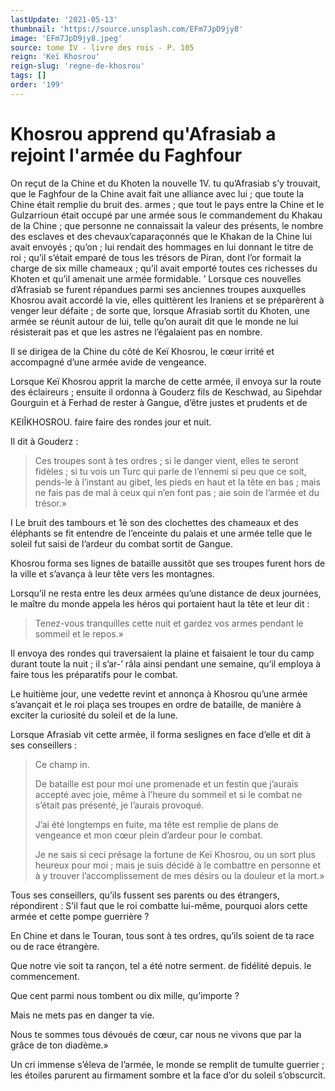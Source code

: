 ```yaml
---
lastUpdate: '2021-05-13'
thumbnail: 'https://source.unsplash.com/EFm7JpD9jy8'
image: 'EFm7JpD9jy8.jpeg'
source: tome IV - livre des rois - P. 105
reign: 'Keï Khosrou'
reign-slug: 'regne-de-khosrou'
tags: []
order: '199'
---
```


# Khosrou apprend qu'Afrasiab a rejoint l'armée du Faghfour

On reçut de la Chine et du Khoten la nouvelle
1V. tu qu’Afrasiab s’y trouvait, que le Faghfour de la Chine avait fait une alliance avec lui ; que toute la Chine était remplie du bruit des. armes ; que tout le pays entre la Chine et le Gulzarrioun était occupé par une armée sous le commandement du Khakau de la Chine ; que personne ne connaissait la valeur des présents, le nombre des esclaves et des chevaux’caparaçonnés que le Khakan de la Chine lui avait envoyés ; qu’on ; lui rendait des hommages en lui donnant le titre de roi ; qu’il s’était emparé de tous les trésors de Piran, dont l’or formait la charge de six mille chameaux ; qu’il avait emporté toutes ces richesses du Khoten et qu’il amenait une armée formidable. ’
Lorsque ces nouvelles d’Afrasiab se furent répandues parmi ses anciennes troupes auxquelles Khosrou avait accordé la vie, elles quittèrent les Iraniens et se préparèrent à venger leur défaite ; de sorte que, lorsque Afrasiab sortit du Khoten, une armée se réunit autour de lui, telle qu’on aurait dit que le monde ne lui résisterait pas et que les astres ne l’égalaient pas en nombre.

Il se dirigea de la Chine du côté de Keï Khosrou, le cœur irrité et accompagné d’une armée avide de vengeance.

Lorsque Keï Khosrou apprit la marche de cette armée, il envoya sur la route des éclaireurs ; ensuite il ordonna à Gouderz fils de Keschwad, au Sipehdar Gourguin et à Ferhad de rester à Gangue, d’être justes et prudents et de

KEIÎKHOSROU. faire faire des rondes jour et nuit.

Il dit à Gouderz :

> Ces troupes sont à tes ordres ; si le danger vient, elles te seront fidèles ; si tu vois un Turc qui parle de l’ennemi si peu que ce soit, pends-le à l’instant au gibet, les pieds en haut et la tête en bas ; mais ne fais pas de mal à ceux qui n’en font pas ; aie soin de l’armée et du trésor.»

I Le bruit des tambours et 1è son des clochettes des chameaux et des éléphants se fit entendre de l’enceinte du palais et une armée telle que le soleil fut saisi de l’ardeur du combat sortit de Gangue.

Khosrou forma ses lignes de bataille aussitôt que ses troupes furent hors de la ville et s’avança à leur tête vers les montagnes.

Lorsqu’il ne resta entre les deux armées qu’une distance de deux journées, le maître du monde appela les héros qui portaient haut la tête et leur dit :

> Tenez-vous tranquilles cette nuit et gardez vos armes pendant le sommeil et le repos.»

Il envoya des rondes qui traversaient la plaine et faisaient le tour du camp durant toute la nuit ; il s’ar-’
râla ainsi pendant une semaine, qu’il employa à faire tous les préparatifs pour le combat.

Le huitième jour, une vedette revint et annonça à Khosrou qu’une armée s’avançait et le roi plaça ses troupes en ordre de bataille, de manière à exciter la curiosité du soleil et de la lune.

Lorsque Afrasiab vit cette armée, il forma seslignes en face d’elle et dit à ses conseillers :

> Ce champ in.
>
> De bataille est pour moi une promenade et un festin que j’aurais accepté avec joie, même à l’heure du sommeil et si le combat ne s’était pas présenté, je l’aurais provoqué.
>
> J’ai été longtemps en fuite, ma tête est remplie de plans de vengeance et mon cœur plein d’ardeur pour le combat.
>
> Je ne sais si ceci présage la fortune de Keï Khosrou, ou un sort plus heureux pour moi ; mais je suis décidé à le combattre en personne et à y trouver l’accomplissement de mes désirs ou la douleur et la mort.»

Tous ses conseillers, qu’ils fussent ses parents ou des étrangers, répondirent : S’il faut que le roi combatte lui-même, pourquoi alors cette armée et cette pompe guerrière ?

En Chine et dans le Touran, tous sont à tes ordres, qu’ils soient de ta race ou de race étrangère.

Que notre vie soit ta rançon, tel a été notre serment. de fidélité depuis. le commencement.

Que cent parmi nous tombent ou dix mille, qu’importe ?

Mais ne mets pas en danger ta vie.

Nous te sommes tous dévoués de cœur, car nous ne vivons que par la grâce de ton diadème.»

Un cri immense s’éleva de l’armée, le monde se remplit de tumulte guerrier ; les étoiles parurent au firmament sombre et la face d’or du soleil s’obscurcit.
